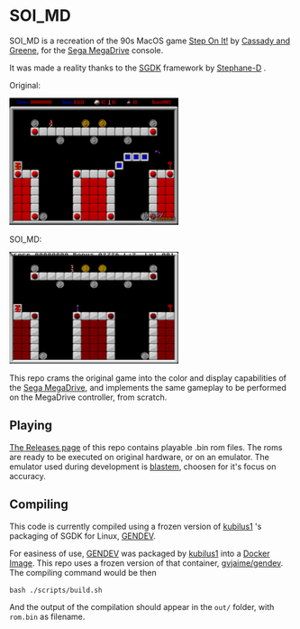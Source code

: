 # SOI_MD

SOI_MD is a recreation of the 90s MacOS game [Step On It!](https://en.wikipedia.org/wiki/Step_on_It!_(video_game)) by [Cassady and Greene](https://en.wikipedia.org/wiki/Casady_%26_Greene), for the [Sega MegaDrive](https://en.wikipedia.org/wiki/Sega_Genesis) console.

It was made a reality thanks to the [SGDK](https://github.com/Stephane-D/SGDK) framework by [Stephane-D](https://github.com/Stephane-D) .

Original:

<img src="./docs/step-on-it_2.png" alt="drawing" width="300"/>

SOI_MD:

<img src="./docs/SOI_MD.png" alt="drawing" width="300"/>

This repo crams the original game into the color and display capabilities of the [Sega MegaDrive](https://en.wikipedia.org/wiki/Sega_Genesis), and implements the same gameplay to be performed on the MegaDrive controller, from scratch.

## Playing

[The Releases page](https://github.com/elgambitero/SOI_MD/releases) of this repo contains playable .bin rom files. The roms are ready to be executed on original hardware, or on an emulator. The emulator used during development is [blastem](https://www.retrodev.com/blastem/), choosen for it's focus on accuracy.

## Compiling

This code is currently compiled using a frozen version of [kubilus1](https://github.com/kubilus1) 's packaging of SGDK for Linux, [GENDEV](https://github.com/kubilus1/gendev).

For easiness of use, [GENDEV](https://github.com/kubilus1/gendev) was packaged by [kubilus1](https://github.com/kubilus1) into a [Docker Image](https://hub.docker.com/r/kubilus1/gendev). This repo uses a frozen version of that container, [gvjaime/gendev](https://hub.docker.com/r/gvjaime/gendev). The compiling command would be then
```
bash ./scripts/build.sh
```

And the output of the compilation should appear in the `out/` folder, with `rom.bin` as filename.
